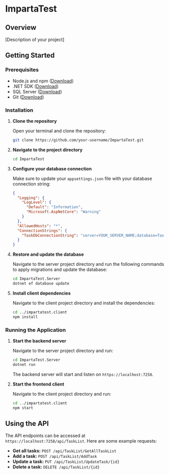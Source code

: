 # ImpartaTest

## Overview
[Description of your project]

## Getting Started

### Prerequisites
- Node.js and npm ([Download](https://nodejs.org/))
- .NET SDK ([Download](https://dotnet.microsoft.com/download))
- SQL Server ([Download](https://www.microsoft.com/en-us/sql-server/sql-server-downloads))
- Git ([Download](https://git-scm.com/))

### Installation

1. **Clone the repository**

    Open your terminal and clone the repository:
    ```bash
    git clone https://github.com/your-username/ImpartaTest.git
    ```

2. **Navigate to the project directory**

    ```bash
    cd ImpartaTest
    ```

3. **Configure your database connection**

    Make sure to update your `appsettings.json` file with your database connection string:
    ```json
    {
      "Logging": {
        "LogLevel": {
          "Default": "Information",
          "Microsoft.AspNetCore": "Warning"
        }
      },
      "AllowedHosts": "*",
      "ConnectionStrings": {
        "TaskDbConnectionString": "server=YOUR_SERVER_NAME;database=TaskList;Trusted_Connection=true;TrustServerCertificate=True"
      }
    }
    ```

4. **Restore and update the database**

    Navigate to the server project directory and run the following commands to apply migrations and update the database:
    ```bash
    cd ImpartaTest.Server
    dotnet ef database update
    ```

5. **Install client dependencies**

    Navigate to the client project directory and install the dependencies:
    ```bash
    cd ../impartatest.client
    npm install
    ```

### Running the Application

1. **Start the backend server**

    Navigate to the server project directory and run:
    ```bash
    cd ImpartaTest.Server
    dotnet run
    ```

    The backend server will start and listen on `https://localhost:7258`.

2. **Start the frontend client**

    Navigate to the client project directory and run:
    ```bash
    cd ../impartatest.client
    npm start
    ```

## Using the API

The API endpoints can be accessed at `https://localhost:7258/api/TaskList`. Here are some example requests:

- **Get all tasks:** `POST /api/TaskList/GetAllTaskList`
- **Add a task:** `POST /api/TaskList/AddTask`
- **Update a task:** `PUT /api/TaskList/UpdateTask/{id}`
- **Delete a task:** `DELETE /api/TaskList/{id}`
